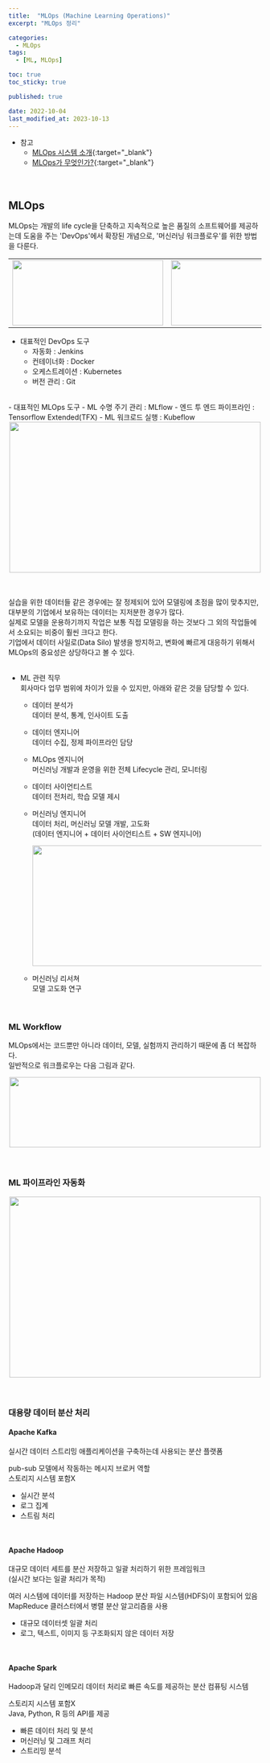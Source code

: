 ```yaml
---
title:  "MLOps (Machine Learning Operations)"
excerpt: "MLOps 정리"

categories:
  - MLOps
tags:
  - [ML, MLOps]

toc: true
toc_sticky: true

published: true

date: 2022-10-04
last_modified_at: 2023-10-13
---
```


- 참고  
  - [MLOps 시스템 소개](https://mlops-for-all.github.io/docs/introduction/intro){:target="_blank"}  
  - [MLOps가 무엇인가?](https://jaemunbro.medium.com/mlops%EA%B0%80-%EB%AC%B4%EC%97%87%EC%9D%B8%EA%B3%A0-84f68e4690be){:target="_blank"}  
<br><br>  


## MLOps  
MLOps는 개발의 life cycle을 단축하고 지속적으로 높은 품질의 소프트웨어를 제공하는데 도움을 주는 'DevOps'에서 확장된 개념으로, '머신러닝 워크플로우'를 위한 방법을 다룬다.  

<div align="center"><table><tr>
  <td align="center">
      <img src="https://github.com/csh44017/csh44017.github.io/assets/77605589/422cb3a3-16e0-4034-a5f5-84fab2fce701" width="300" height="130">
  </td>
  <td align="center">
      <img src="https://github.com/csh44017/csh44017.github.io/assets/77605589/83ffab3d-b67a-4356-ac98-c736441917a6" width="300" height="130">
  </td>
</tr></table></div>

- 대표적인 DevOps 도구  
  - 자동화 : Jenkins  
  - 컨테이너화 : Docker  
  - 오케스트레이션 : Kubernetes  
  - 버전 관리 : Git  
<br>  
- 대표적인 MLOps 도구  
  - ML 수명 주기 관리 : MLflow  
  - 엔드 투 엔드 파이프라인 : Tensorflow Extended(TFX)  
  - ML 워크로드 실행 : Kubeflow  

<div align="center">  
<img src="https://github.com/csh44017/csh44017.github.io/assets/77605589/a74b4ca4-41dd-4b51-ae62-50eaf79d4fb9" width="500" height="300">  
</div>  
<br><br>  

실습을 위한 데이터들 같은 경우에는 잘 정제되어 있어 모델링에 초점을 많이 맞추지만, 대부분의 기업에서 보유하는 데이터는 지저분한 경우가 많다.  
실제로 모델을 운용하기까지 작업은 보통 직접 모델링을 하는 것보다 그 외의 작업들에서 소요되는 비중이 훨씬 크다고 한다.  
기업에서 데이터 사일로(Data Silo) 발생을 방지하고, 변화에 빠르게 대응하기 위해서 MLOps의 중요성은 상당하다고 볼 수 있다.  
<br>  

- ML 관련 직무  
회사마다 업무 범위에 차이가 있을 수 있지만, 아래와 같은 것을 담당할 수 있다.  
  - 데이터 분석가  
  데이터 분석, 통계, 인사이트 도출  
  - 데이터 엔지니어  
  데이터 수집, 정제 파이프라인 담당  

  - MLOps 엔지니어  
  머신러닝 개발과 운영을 위한 전체 Lifecycle 관리, 모니터링  

  - 데이터 사이언티스트  
  데이터 전처리, 학습 모델 제시  
  - 머신러닝 엔지니어  
  데이터 처리, 머신러닝 모델 개발, 고도화  
  (데이터 엔지니어 + 데이터 사이언티스트 + SW 엔지니어)  
    <div align="center">  
    <img src="https://github.com/csh44017/csh44017.github.io/assets/77605589/6b7e8a97-306e-428b-a056-c9b259a5fd62" width="500" height="240">  
    </div>  
  - 머신러닝 리서쳐  
  모델 고도화 연구  
<br><br>  


### ML Workflow  
MLOps에서는 코드뿐만 아니라 데이터, 모델, 실험까지 관리하기 때문에 좀 더 복잡하다.  
일반적으로 워크플로우는 다음 그림과 같다.  
<div align="center">  
<img src="https://github.com/csh44017/csh44017.github.io/assets/77605589/94990a78-66db-48a5-8a23-1bba13ca5497" width="500" height="140">  
</div>  
<br><br>  


### ML 파이프라인 자동화  
<div align="center">  
<img src="https://github.com/csh44017/csh44017.github.io/assets/77605589/901d7a03-2f9e-4f64-88cc-1ebf83a47897" width="500" height="360">  
</div>  
<br><br>  


### 대용량 데이터 분산 처리  
#### Apache Kafka  
실시간 데이터 스트리밍 애플리케이션을 구축하는데 사용되는 분산 플랫폼  

pub-sub 모델에서 작동하는 메시지 브로커 역할  
스토리지 시스템 포함X  
- 실시간 분석  
- 로그 집계  
- 스트림 처리  
<br>  

#### Apache Hadoop  
대규모 데이터 세트를 분산 저장하고 일괄 처리하기 위한 프레임워크  
(실시간 보다는 일괄 처리가 목적)  

여러 시스템에 데이터를 저장하는 Hadoop 분산 파일 시스템(HDFS)이 포함되어 있음  
MapReduce 클러스터에서 병렬 분산 알고리즘을 사용  
- 대규모 데이터셋 일괄 처리  
- 로그, 텍스트, 이미지 등 구조화되지 않은 데이터 저장  
<br>  

#### Apache Spark  
Hadoop과 달리 인메모리 데이터 처리로 빠른 속도를 제공하는 분산 컴퓨팅 시스템  

스토리지 시스템 포함X  
Java, Python, R 등의 API를 제공  
- 빠른 데이터 처리 및 분석  
- 머신러닝 및 그래프 처리  
- 스트리밍 분석  
